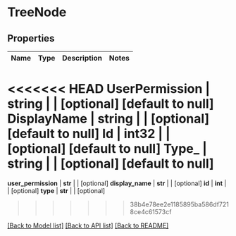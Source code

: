 # TreeNode

## Properties
Name | Type | Description | Notes
------------ | ------------- | ------------- | -------------
<<<<<<< HEAD
**UserPermission** | **string** |  | [optional] [default to null]
**DisplayName** | **string** |  | [optional] [default to null]
**Id** | **int32** |  | [optional] [default to null]
**Type_** | **string** |  | [optional] [default to null]
=======
**user_permission** | **str** |  | [optional] 
**display_name** | **str** |  | [optional] 
**id** | **int** |  | [optional] 
**type** | **str** |  | [optional] 
>>>>>>> 38b4e78ee2e1185895ba586df7218ce4c61573cf

[[Back to Model list]](../README.md#documentation-for-models) [[Back to API list]](../README.md#documentation-for-api-endpoints) [[Back to README]](../README.md)


